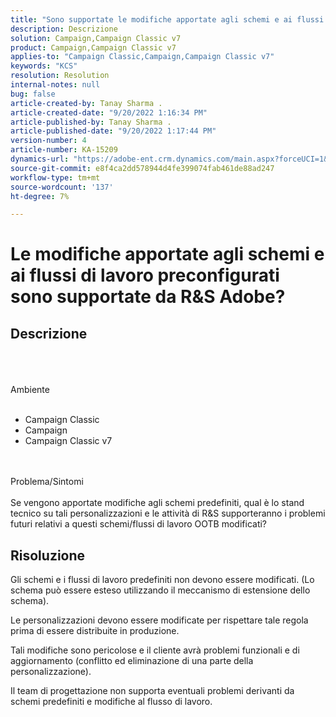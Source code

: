 ```yaml
---
title: "Sono supportate le modifiche apportate agli schemi e ai flussi di lavoro preconfigurati da Adobe R&S?"
description: Descrizione
solution: Campaign,Campaign Classic v7
product: Campaign,Campaign Classic v7
applies-to: "Campaign Classic,Campaign,Campaign Classic v7"
keywords: "KCS"
resolution: Resolution
internal-notes: null
bug: false
article-created-by: Tanay Sharma .
article-created-date: "9/20/2022 1:16:34 PM"
article-published-by: Tanay Sharma .
article-published-date: "9/20/2022 1:17:44 PM"
version-number: 4
article-number: KA-15209
dynamics-url: "https://adobe-ent.crm.dynamics.com/main.aspx?forceUCI=1&pagetype=entityrecord&etn=knowledgearticle&id=8c57876f-e638-ed11-9db1-002248086735"
source-git-commit: e8f4ca2dd578944d4fe399074fab461de88ad247
workflow-type: tm+mt
source-wordcount: '137'
ht-degree: 7%

---
```


# Le modifiche apportate agli schemi e ai flussi di lavoro preconfigurati sono supportate da R&amp;S Adobe?

## Descrizione

<br><br><br>Ambiente<br><br>
- Campaign Classic
- Campaign
- Campaign Classic v7



<br><br>Problema/Sintomi<br><br>
Se vengono apportate modifiche agli schemi predefiniti, qual è lo stand tecnico su tali personalizzazioni e le attività di R&amp;S supporteranno i problemi futuri relativi a questi schemi/flussi di lavoro OOTB modificati?


## Risoluzione


Gli schemi e i flussi di lavoro predefiniti non devono essere modificati. (Lo schema può essere esteso utilizzando il meccanismo di estensione dello schema).

Le personalizzazioni devono essere modificate per rispettare tale regola prima di essere distribuite in produzione.

Tali modifiche sono pericolose e il cliente avrà problemi funzionali e di aggiornamento (conflitto ed eliminazione di una parte della personalizzazione).

Il team di progettazione non supporta eventuali problemi derivanti da schemi predefiniti e modifiche al flusso di lavoro.
